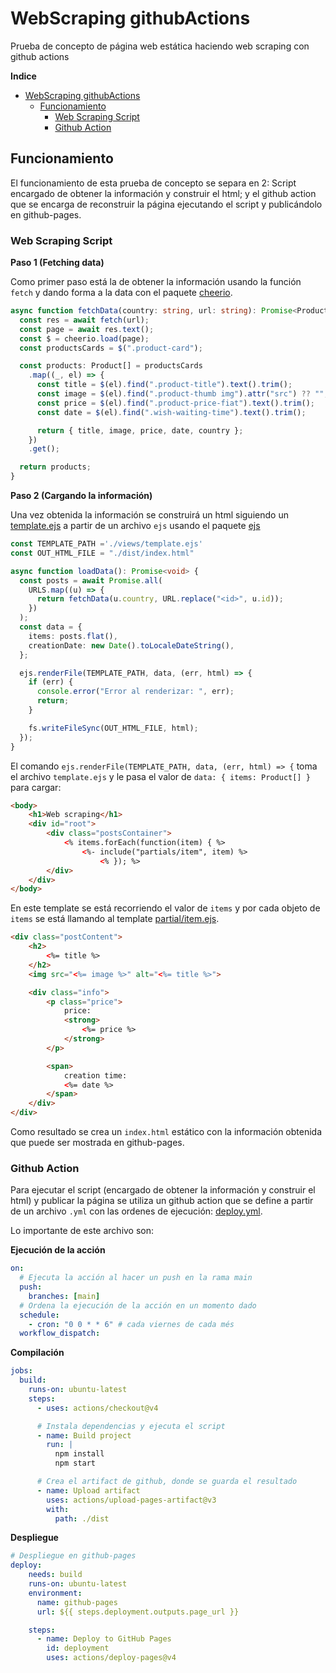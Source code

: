 # WebScraping githubActions

Prueba de concepto de página web estática haciendo web scraping con github actions

**Indice**

- [WebScraping githubActions](#webscraping-githubactions)
  - [Funcionamiento](#funcionamiento)
    - [Web Scraping Script](#web-scraping-script)
    - [Github Action](#github-action)

## Funcionamiento

El funcionamiento de esta prueba de concepto se separa en 2: Script encargado de obtener la información y construir el html; y el github action que se encarga de reconstruir la página ejecutando el script y publicándolo en github-pages.

### Web Scraping Script

**Paso 1 (Fetching data)**

Como primer paso está la de obtener la información usando la función `fetch` y dando forma a la data con el paquete [cheerio](https://www.npmjs.com/package/cheerio).

```ts
async function fetchData(country: string, url: string): Promise<Product[]> {
  const res = await fetch(url);
  const page = await res.text();
  const $ = cheerio.load(page);
  const productsCards = $(".product-card");

  const products: Product[] = productsCards
    .map((_, el) => {
      const title = $(el).find(".product-title").text().trim();
      const image = $(el).find(".product-thumb img").attr("src") ?? "";
      const price = $(el).find(".product-price-fiat").text().trim();
      const date = $(el).find(".wish-waiting-time").text().trim();

      return { title, image, price, date, country };
    })
    .get();

  return products;
}
```

**Paso 2 (Cargando la información)**

Una vez obtenida la información se construirá un html siguiendo un [template.ejs](./views/template.ejs) a partir de un archivo `ejs` usando el paquete [ejs](https://www.npmjs.com/package/ejs)

```ts
const TEMPLATE_PATH ='./views/template.ejs' 
const OUT_HTML_FILE = "./dist/index.html"

async function loadData(): Promise<void> {
  const posts = await Promise.all(
    URLS.map((u) => {
      return fetchData(u.country, URL.replace("<id>", u.id));
    })
  );
  const data = {
    items: posts.flat(),
    creationDate: new Date().toLocaleDateString(),
  };

  ejs.renderFile(TEMPLATE_PATH, data, (err, html) => {
    if (err) {
      console.error("Error al renderizar: ", err);
      return;
    }

    fs.writeFileSync(OUT_HTML_FILE, html);
  });
}
```

El comando `ejs.renderFile(TEMPLATE_PATH, data, (err, html) => {` toma el archivo `template.ejs` y le pasa el valor de `data: { items: Product[] }` para cargar:

```html
<body>
    <h1>Web scraping</h1>
    <div id="root">
        <div class="postsContainer">
            <% items.forEach(function(item) { %>
                <%- include("partials/item", item) %>
                    <% }); %>
        </div>
    </div>
</body>
```

En este template se está recorriendo el valor de `items` y por cada objeto de `items` se está llamando al template [partial/item.ejs](./views/partials/item.ejs).

```html
<div class="postContent">
    <h2>
        <%= title %>
    </h2>
    <img src="<%= image %>" alt="<%= title %>">

    <div class="info">
        <p class="price">
            price:
            <strong>
                <%= price %>
            </strong>
        </p>

        <span>
            creation time:
            <%= date %>
        </span>
    </div>
</div>
```

Como resultado se crea un `index.html` estático con la información obtenida que puede ser mostrada en github-pages.

### Github Action

Para ejecutar el script (encargado de obtener la información y construir el html) y publicar la página se utiliza un github action que se define a partir de un archivo `.yml` con las ordenes de ejecución: [deploy.yml](./.github/workflows/deploy.yml).

Lo importante de este archivo son:

**Ejecución de la acción**

```yml
on:
  # Ejecuta la acción al hacer un push en la rama main
  push:
    branches: [main]
  # Ordena la ejecución de la acción en un momento dado
  schedule:
    - cron: "0 0 * * 6" # cada viernes de cada més
  workflow_dispatch:
```

**Compilación**

```yml
jobs:
  build:
    runs-on: ubuntu-latest
    steps:
      - uses: actions/checkout@v4

      # Instala dependencias y ejecuta el script
      - name: Build project
        run: |
          npm install
          npm start

      # Crea el artifact de github, donde se guarda el resultado
      - name: Upload artifact
        uses: actions/upload-pages-artifact@v3
        with:
          path: ./dist

```

**Despliegue**

```yml
# Despliegue en github-pages
deploy:
    needs: build
    runs-on: ubuntu-latest
    environment:
      name: github-pages
      url: ${{ steps.deployment.outputs.page_url }}

    steps:
      - name: Deploy to GitHub Pages
        id: deployment
        uses: actions/deploy-pages@v4
```